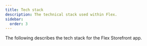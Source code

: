 ```yaml
---
title: Tech stack
description: The technical stack used within Flex.
sidebar:
  order: 3
---
```


The following describes the tech stack for the Flex Storefront app.